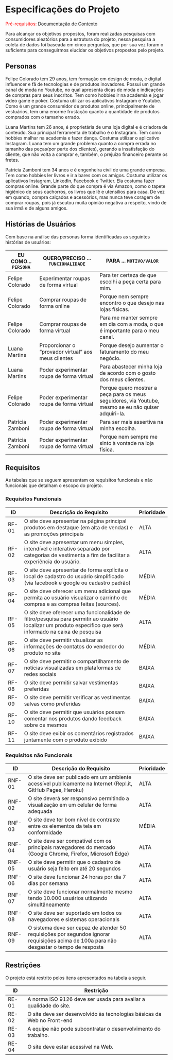 # Especificações do Projeto

<span style="color:red">Pré-requisitos: <a href="1-Documentação de Contexto.md"> Documentação de Contexto</a></span>

Para alcançar os objetivos propostos, foram realizadas pesquisas com consumidores aleatórios para a estrutura do projeto, nessa pesquisa a coleta de dados foi baseada em cinco perguntas, que por sua vez foram o suficiente para conseguirmos elucidar os objetivos propostos pelo projeto.

## Personas

Felipe Colorado tem 29 anos, tem formação em design de moda, é digital influencer e fã de tecnologias e de produtos inovadores. Possui um grande canal de moda no Youtube, no qual apresenta dicas de moda e indicações de compras para seus inscritos. Tem como hobbies ir na academia e jogar video game e poker. Costuma utilizar os aplicativos Instagram e Youtube. Como é um grande consumidor de produtos online, principalmente de vestuários, tem uma enorme frustação quanto a quantidade de produtos comprados com o tamanho errado.

Luana Martins tem 26 anos, é proprietária de uma  loja digital e é criadora de conteúdo. Sua principal ferramenta de trabalho é o Instagram. Tem como hobbies malhar na academia e fazer dança. Costuma utilizar o aplicativo Instagram. Luana tem um grande problema quanto a compra errada no tamanho das peças(por parte dos clientes), gerando a insatisfação do cliente, que não volta a comprar e, também, o prejuízo financeiro perante os fretes.

Patricia Zamboni tem 34 anos e é engenheira civil de uma grande empresa. Tem como hobbies ler livros e ir a bares com os amigos. Costuma utilizar os aplicativos Instagram, LinkedIn, Facebook e Twitter. Ela costuma fazer compras online. Grande parte do que compra é via Amazon, como o tapete higiênico de seus cachorros, os livros que lê e utensílios para casa. De vez em quando, compra calçados e acessórios, mas nunca teve coragem de comprar roupas, pois já escutou muita opinião negativa a respeito, vindo de sua irmã e de alguns amigos.


## Histórias de Usuários

Com base na análise das personas forma identificadas as seguintes histórias de usuários:

|EU COMO... `PERSONA`| QUERO/PRECISO ... `FUNCIONALIDADE`  |PARA ... `MOTIVO/VALOR`                 |
|--------------------|------------------------------------ |----------------------------------------|
|Felipe Colorado     | Experimentar roupas de forma virtual| Para ter certeza de que escolhi a peça certa para mim.|
|Felipe Colorado     | Comprar roupas de forma online      | Porque nem sempre encontro o que desejo nas lojas físicas.|
|Felipe Colorado     | Comprar roupas de forma virtual     | Para me manter sempre em dia com a moda, o que é importante para o meu canal.|
|Luana Martins       | Proporcionar o “provador virtual” aos meus clientes| Porque desejo aumentar o faturamento do meu negócio.|
|Luana Martins       |	Poder experimentar roupa de forma virtual	| Para abastecer minha loja de acordo com o gosto dos meus clientes.|
|Felipe Colorado     |	Poder experimentar roupa de forma virtual	| Porque quero mostrar a peça para os meus seguidores, via Youtube, mesmo se eu não quiser adquiri-la.|
|Patrícia Zamboni    |	Poder experimentar roupa de forma virtual	| Para ser mais assertiva na minha escolha.|
|Patrícia Zamboni    |	Poder experimentar roupa de forma virtual	| Porque nem sempre me sinto à vontade na loja física.|


## Requisitos

As tabelas que se seguem apresentam os requisitos funcionais e não funcionais que detalham o escopo do projeto.

### Requisitos Funcionais

|ID    | Descrição do Requisito  | Prioridade |
|------|-----------------------------------------|----|
|RF-01|	O site deve apresentar na página principal produtos em destaque (em alta de vendas) e as promoções principais | ALTA | 
|RF-02| O site deve apresentar um menu simples, intendível e interativo separado por categorias de vestimenta a fim de facilitar a experiência do usuário.	| ALTA |
|RF-03| O site deve apresentar de forma explícita o local de cadastro do usuário simplificado (via facebook e google ou cadastro padrão)	| MÉDIA |
|RF-04| O site deve oferecer um menu adicional que permita ao usuário visualizar o carrinho de compras e as compras feitas (sources).	| MÉDIA |
|RF-05| O site deve oferecer uma funcionalidade de filtro/pesquisa para permitir ao usuário localizar um produto específico que será informado na caixa de pesquisa |	ALTA |
|RF-06| O site deve permitir visualizar as informações de contatos do vendedor do produto no site |	MÉDIA |
|RF-07|	O site deve permitir o compartilhamento de notícias visualizadas em plataformas de redes sociais	| BAIXA |
|RF-08| O site deve permitir salvar vestimentas preferidas |	BAIXA |
|RF-09| O site deve permitir verificar as vestimentas salvas como preferidas	| BAIXA |
|RF-10| O site deve permitir que usuários possam comentar nos produtos dando feedback sobre os mesmos	| BAIXA |
|RF-11| O site deve exibir os comentários registrados juntamente com o produto exibido	| BAIXA |


### Requisitos não Funcionais

|ID     | Descrição do Requisito  |Prioridade |
|-------|-------------------------|----|
|RNF-01|	O site deve ser publicado em um ambiente acessível publicamente na Internet (Repl.it, GitHub Pages, Heroku) |	ALTA |
|RNF-02| O site deverá ser responsivo permitindo a visualização em um celular de forma adequada	| ALTA |
|RNF-03| O site deve ter bom nível de contraste entre os elementos da tela em conformidade |	MÉDIA |
|RNF-04|	O site deve ser compatível com os principais navegadores do mercado (Google Chrome, Firefox, Microsoft Edge)	| ALTA |
|RNF-05| O site deve permitir que o cadastro de usuário seja feito em até 20 segundos	| ALTA |
|RNF-06|	O site deve funcionar 24 horas por dia 7 dias por semana	| ALTA |
|RNF-07|	O site deve funcionar normalmente mesmo tendo 10.000 usuários utlizando simultâneamente	| ALTA |
|RNF-08|	O site deve ser suportado em todos os navegadores e sistemas operacionais |	ALTA |
|RNF-09|	O sistema deve ser capaz de atender 50 requisições por segundoe ignorar requisições acima de 100a para não desgastar o tempo de resposta	| ALTA |

## Restrições

O projeto está restrito pelos itens apresentados na tabela a seguir.

|ID| Restrição                                             |
|--|-------------------------------------------------------|
|RE-01|	A norma ISO 9126 deve ser usada para avaliar a qualidade do site.|
|RE-02|	O site deve ser desenvolvido às tecnologias básicas da Web no Front-end|
|RE-03|	A equipe não pode subcontratar o desenvolvimento do trabalho.|
|RE-04|	O site deve estar acessível na Web.|
